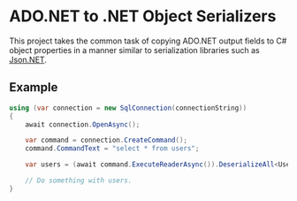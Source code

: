 # ADO.NET to .NET Object Serializers

This project takes the common task of copying ADO.NET output fields to C# object properties in a manner similar to serialization libraries such as [Json.NET](https://github.com/JamesNK/Newtonsoft.Json).

## Example

```csharp
using (var connection = new SqlConnection(connectionString))
{
    await connection.OpenAsync();

    var command = connection.CreateCommand();
    command.CommandText = "select * from users";

    var users = (await command.ExecuteReaderAsync()).DeserializeAll<User>();

    // Do something with users.
}
```
